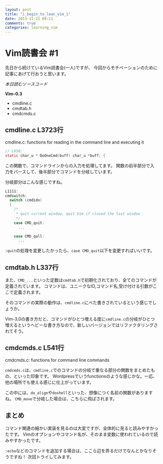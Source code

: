 ```yaml
---
layout: post
title: "i_begin_to_lean_vim_1"
date: 2013-11-21 09:11
comments: true
categories: learning_vim
---
```


# Vim読書会 #1

先日から続けているVim読書会(一人)ですが、
今回からモチベーションのために記事にあげて行おうと思います。

*本日読むソースコード*

**Vim-0.3**

- cmdline.c
- cmdtab.h
- cmdcmds.c

## cmdline.c L3723行

cmdline.c: functions for reading in the command line and executing it

```c
// L650:
static char_u * DoOneCmd(buff) char_u *buff; {
```

この関数で、コマンドラインからの入力を処理してます。
関数の前半部分で入力をパースして、後半部分でコマンドを分岐しています。

分岐部分はこんな感じですね。

```c
L1111:
cmdswitch:
  switch (cmdidx)
  {
    /*
     * quit current window, quit Vim if closed the last window
     */
    case CMD_quit:
      ...

    case CMD_qall:
      ...
```

`:quit`の処理を変更したかったら、`case CMD_quit`以下を変更すればいいです。

## cmdtab.h L337行

また、`CMD_...`といった定数は`cmdtab.h`で初期化されており、全てのコマンドが定義されています。
コマンドは、ユニークなID,コマンド名,受け付ける引数がここで定義されます。

そのコマンドの実際の動作は、`cmdline.c`にべた書きされているという感じでしょうか。

Vim-3.0の書き方だと、コマンドがひとつ増える度に`cmdline.c`の分岐がひとつ増えるというヘビーな書き方なので、新しいバージョンではリファクタリングされてそう。

## cmdcmds.c L541行

cmdcmds.c: functions for command line commands

`cmdcmds.c`は、`cmdline.c`でのコマンドの分岐で重なる部分の関数をまとめたもの、といった印象です。
Wordpressでいうfunctionsのような感じかな。一応、他の場所でも使える感じに仕上がっています。

この中には、`do_align`や`doshell`といった、想像につく名前の関数がありますね。
`CMD_move`で分岐した場合は、こちらに飛ばされます。

## まとめ

コマンド関連の細かい実装を見るのは大変ですが、全体的に見ると読みやすかったです。
Vimのオプションやコマンド名が、そのまま変数に使われているので読みやすかったです。

`:echo`などのコマンドを追加する場合は、ここら辺を弄るだけでなんとかなりそうですね！
次回トライしてみます。
